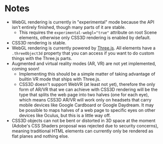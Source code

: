
Notes
=====

- WebGL rendering is currently in "experimental" mode because the API isn't
  entirely finished, though many parts of it are stable.
  - This requires the `experimental-webgl="true"` attribute on root Scene
    elements, otherwise only CSS3D rendering is enabled by default.
- CSS3D rendering is stable.
- WebGL rendering is currently powered by [Three.js](https://threejs.org). All
  elements have a `.threeObject3d` property that you can access if you want to
  do custom things with the Three.js parts.
- Augmented and virtual reality modes (AR, VR) are not yet implemented, coming soon!
  - Implementing this should be a simple matter of taking advantage of builtin
    VR mode that ships with Three.js.
  - CSS3D doesn't support WebVR (at least not yet), therefore the only form of
    AR/VR that we can achieve with CSS3D rendering will be the type that splits
    the web page into two halves (one for each eye), which means CSS3D AR/VR
    will work only on headsets that carry mobile devices like Google Cardboard
    or Google Daydream. It may be possible to maps halves of a web page to
    specific eyes on other devices like Oculus, but this is a little way off.
- CSS3D objects can not be bent or distorted in 3D space at the moment (Adobe's
  CSS Shaders proposal was rejected due to security concerns), meaning
  traditional HTML elements can currently only be rendered as flat planes and
  nothing else.
  <!--
  - However, in the near future, we might be able to expose the hacky utility
    of tools like html2canvas via our API in order to manipulate textures
    generated from HTML content within WebGL directly. This has limitations,
    and some CSS styling may not work.
  -->

